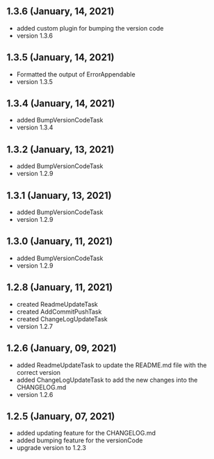 ## 1.3.6 (January, 14, 2021) 
* added custom plugin for bumping the version code
* version 1.3.6 

## 1.3.5 (January, 14, 2021) 
* Formatted the output of ErrorAppendable
* version 1.3.5 

## 1.3.4 (January, 14, 2021) 
* added BumpVersionCodeTask
* version 1.3.4 

## 1.3.2 (January, 13, 2021) 
* added BumpVersionCodeTask
* version 1.2.9 

## 1.3.1 (January, 13, 2021) 
* added BumpVersionCodeTask
* version 1.2.9 

## 1.3.0 (January, 11, 2021) 
* added BumpVersionCodeTask
* version 1.2.9 

## 1.2.8 (January, 11, 2021) 
* created ReadmeUpdateTask
* created AddCommitPushTask
* created ChangeLogUpdateTask
* version 1.2.7 

## 1.2.6 (January, 09, 2021) 
* added ReadmeUpdateTask to update the README.md file with the correct version
* added ChangeLogUpdateTask to add the new changes into the CHANGELOG.md
* version 1.2.6 

## 1.2.5 (January, 07, 2021)
* added updating feature for the CHANGELOG.md
* added bumping feature for the versionCode
* upgrade version to 1.2.3
